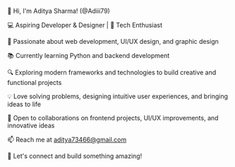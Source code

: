👋 Hi, I'm Aditya Sharma! (@Adiii79)

💻 Aspiring Developer & Designer | 🚀 Tech Enthusiast

🎨 Passionate about web development, UI/UX design, and graphic design

📚 Currently learning Python and backend development

🔍 Exploring modern frameworks and technologies to build creative and functional projects

💡 Love solving problems, designing intuitive user experiences, and bringing ideas to life

🌱 Open to collaborations on frontend projects, UI/UX improvements, and innovative ideas

📫 Reach me at aditya73466@gmail.com

🔗 Let's connect and build something amazing!
<!---
Adiii79/Adiii79 is a ✨ special ✨ repository because its `README.md` (this file) appears on your GitHub profile.
You can click the Preview link to take a look at your changes.
--->
